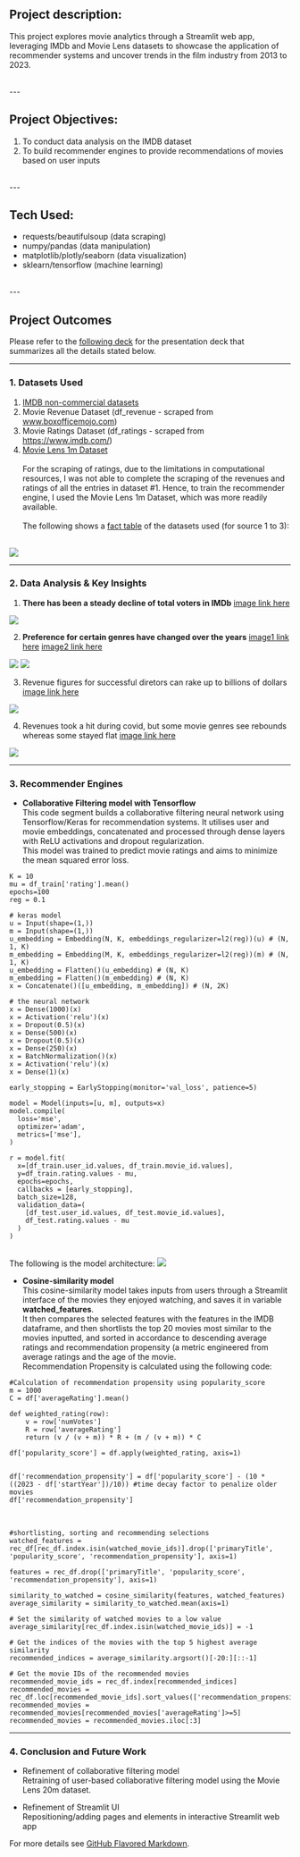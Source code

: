 
## Project description:
This project explores movie analytics through a Streamlit web app, leveraging IMDb and Movie Lens datasets to showcase the application of recommender systems and uncover trends in the film industry from 2013 to 2023.

<br>
---

## Project Objectives: 
1. To conduct data analysis on the IMDB dataset
2. To build recommender engines to provide recommendations of movies based on user inputs
   
<br>
---

## Tech Used:
- requests/beautifulsoup (data scraping)
- numpy/pandas (data manipulation)
- matplotlib/plotly/seaborn (data visualization)
- sklearn/tensorflow (machine learning)
  
<br>
---

## Project Outcomes
Please refer to the [following deck](/pdf/ppt1.pdf) for the presentation deck that summarizes all the details stated below.

---

### 1. Datasets Used

1. [IMDB non-commercial datasets](https://developer.imdb.com/non-commercial-datasets/)
2. Movie Revenue Dataset (df_revenue - scraped from www.boxofficemojo.com)
3. Movie Ratings Dataset (df_ratings - scraped from https://www.imdb.com/)
4. [Movie Lens 1m Dataset](https://grouplens.org/datasets/movielens/1m/)
<br><br>
For the scraping of ratings, due to the limitations in computational resources, I was not able to complete the scraping of the revenues and ratings of all the entries in dataset #1. Hence, to train the recommender engine, I used the Movie Lens 1m Dataset, which was more readily available.<br><br>
The following shows a [fact table](images/fact_table.png) of the datasets used (for source 1 to 3):
<br><br>

<img src="images/fact_table.png?raw=true"/>

---

### 2. Data Analysis & Key Insights

1. **There has been a steady decline of total voters in IMDb**
[image link here](images/P1_insight1.png)
<img src="images/P1_insight1.png?raw=true"/>

2. **Preference for certain genres have changed over the years**
[image1 link here](images/P1_insight2_1.png)
[image2 link here](images/P1_insight2_2.png)
<img src="images/P1_insight2_1.png?raw=true"/>
<img src="images/P1_insight2_2.png?raw=true"/>

3. Revenue figures for successful diretors can rake up to billions of dollars
[image link here](images/P1_insight3.png)
<img src="images/P1_insight3.png?raw=true"/>

4. Revenues took a hit during covid, but some movie genres see rebounds whereas some stayed flat
[image link here](images/P1_insight4.png)
<img src="images/P1_insight4.png?raw=true"/>

---

### 3. Recommender Engines

 
- **Collaborative Filtering model with Tensorflow**<br>
This code segment builds a collaborative filtering neural network using Tensorflow/Keras for
recommendation systems. It utilises user and movie embeddings, concatenated and processed through dense layers with ReLU activations and dropout regularization.<br>
This model was trained to predict movie ratings and aims to minimize the mean squared error loss.
 
```python3
K = 10
mu = df_train['rating'].mean()
epochs=100
reg = 0.1

# keras model
u = Input(shape=(1,))
m = Input(shape=(1,))
u_embedding = Embedding(N, K, embeddings_regularizer=l2(reg))(u) # (N, 1, K)
m_embedding = Embedding(M, K, embeddings_regularizer=l2(reg))(m) # (N, 1, K)
u_embedding = Flatten()(u_embedding) # (N, K)
m_embedding = Flatten()(m_embedding) # (N, K)
x = Concatenate()([u_embedding, m_embedding]) # (N, 2K)

# the neural network
x = Dense(1000)(x)
x = Activation('relu')(x)
x = Dropout(0.5)(x)
x = Dense(500)(x)
x = Dropout(0.5)(x)
x = Dense(250)(x)
x = BatchNormalization()(x)
x = Activation('relu')(x)
x = Dense(1)(x)

early_stopping = EarlyStopping(monitor='val_loss', patience=5)

model = Model(inputs=[u, m], outputs=x)
model.compile(
  loss='mse',
  optimizer='adam',
  metrics=['mse'],
)

r = model.fit(
  x=[df_train.user_id.values, df_train.movie_id.values],
  y=df_train.rating.values - mu,
  epochs=epochs,
  callbacks = [early_stopping],
  batch_size=128,
  validation_data=(
    [df_test.user_id.values, df_test.movie_id.values],
    df_test.rating.values - mu
  )
)
```
<br>
The following is the model architecture:

<img src="images/model.jpg?raw=true"/>

- **Cosine-similarity model**<br>
This cosine-similarity model takes inputs from users through a Streamlit interface of the movies they enjoyed watching, and saves it in variable __watched_features__. <br>
It then compares the selected features with the features in the IMDB dataframe, and then shortlists the top 20 movies most similar to the movies inputted, and sorted in accordance to descending average ratings and recommendation propensity (a metric engineered from average ratings and the age of the movie.<br>
Recommendation Propensity is calculated using the following code:<br>

```python3
#Calculation of recommendation propensity using popularity_score
m = 1000
C = df['averageRating'].mean() 

def weighted_rating(row):
    v = row['numVotes']
    R = row['averageRating']
    return (v / (v + m)) * R + (m / (v + m)) * C

df['popularity_score'] = df.apply(weighted_rating, axis=1) 


df['recommendation_propensity'] = df['popularity_score'] - (10 * ((2023 - df['startYear'])/10)) #time decay factor to penalize older movies
df['recommendation_propensity']

```
<br>

```python3
#shortlisting, sorting and recommending selections
watched_features = rec_df[rec_df.index.isin(watched_movie_ids)].drop(['primaryTitle', 'popularity_score', 'recommendation_propensity'], axis=1)

features = rec_df.drop(['primaryTitle', 'popularity_score', 'recommendation_propensity'], axis=1)

similarity_to_watched = cosine_similarity(features, watched_features)
average_similarity = similarity_to_watched.mean(axis=1)

# Set the similarity of watched movies to a low value
average_similarity[rec_df.index.isin(watched_movie_ids)] = -1

# Get the indices of the movies with the top 5 highest average similarity
recommended_indices = average_similarity.argsort()[-20:][::-1]

# Get the movie IDs of the recommended movies
recommended_movie_ids = rec_df.index[recommended_indices]
recommended_movies = rec_df.loc[recommended_movie_ids].sort_values(['recommendation_propensity','averageRating'],ascending=False)
recommended_movies = recommended_movies[recommended_movies['averageRating']>=5]
recommended_movies = recommended_movies.iloc[:3]
```

---

### 4. Conclusion and Future Work

- Refinement of collaborative filtering model<br>
Retraining of user-based collaborative filtering model using the Movie Lens 20m dataset.

- Refinement of Streamlit UI<br>
Repositioning/adding pages and elements in interactive Streamlit web app



For more details see [GitHub Flavored Markdown](https://guides.github.com/features/mastering-markdown/).
